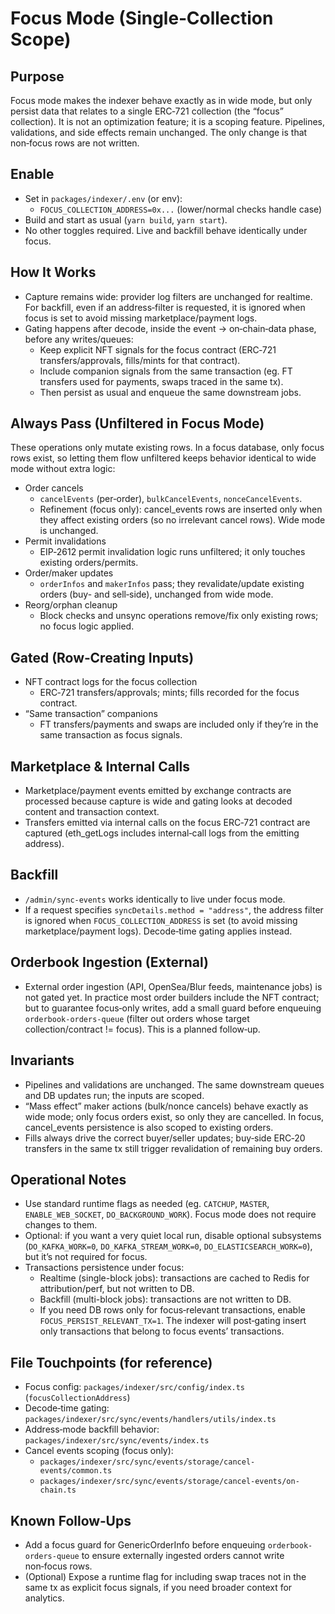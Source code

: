 # Focus Mode (Single‑Collection Scope)

## Purpose

Focus mode makes the indexer behave exactly as in wide mode, but only persist data that relates to a single ERC‑721 collection (the “focus” collection). It is not an optimization feature; it is a scoping feature. Pipelines, validations, and side effects remain unchanged. The only change is that non‑focus rows are not written.

## Enable

- Set in `packages/indexer/.env` (or env):
  - `FOCUS_COLLECTION_ADDRESS=0x...` (lower/normal checks handle case)
- Build and start as usual (`yarn build`, `yarn start`).
- No other toggles required. Live and backfill behave identically under focus.

## How It Works

- Capture remains wide: provider log filters are unchanged for realtime. For backfill, even if an address‑filter is requested, it is ignored when focus is set to avoid missing marketplace/payment logs.
- Gating happens after decode, inside the event → on‑chain‑data phase, before any writes/queues:
  - Keep explicit NFT signals for the focus contract (ERC‑721 transfers/approvals, fills/mints for that contract).
  - Include companion signals from the same transaction (eg. FT transfers used for payments, swaps traced in the same tx).
  - Then persist as usual and enqueue the same downstream jobs.

## Always Pass (Unfiltered in Focus Mode)

These operations only mutate existing rows. In a focus database, only focus rows exist, so letting them flow unfiltered keeps behavior identical to wide mode without extra logic:

- Order cancels
  - `cancelEvents` (per‑order), `bulkCancelEvents`, `nonceCancelEvents`.
  - Refinement (focus only): cancel_events rows are inserted only when they affect existing orders (so no irrelevant cancel rows). Wide mode is unchanged.
- Permit invalidations
  - EIP‑2612 permit invalidation logic runs unfiltered; it only touches existing orders/permits.
- Order/maker updates
  - `orderInfos` and `makerInfos` pass; they revalidate/update existing orders (buy- and sell‑side), unchanged from wide mode.
- Reorg/orphan cleanup
  - Block checks and unsync operations remove/fix only existing rows; no focus logic applied.

## Gated (Row‑Creating Inputs)

- NFT contract logs for the focus collection
  - ERC‑721 transfers/approvals; mints; fills recorded for the focus contract.
- “Same transaction” companions
  - FT transfers/payments and swaps are included only if they’re in the same transaction as focus signals.

## Marketplace & Internal Calls

- Marketplace/payment events emitted by exchange contracts are processed because capture is wide and gating looks at decoded content and transaction context.
- Transfers emitted via internal calls on the focus ERC‑721 contract are captured (eth_getLogs includes internal‑call logs from the emitting address).

## Backfill

- `/admin/sync-events` works identically to live under focus mode.
- If a request specifies `syncDetails.method = "address"`, the address filter is ignored when `FOCUS_COLLECTION_ADDRESS` is set (to avoid missing marketplace/payment logs). Decode‑time gating applies instead.

## Orderbook Ingestion (External)

- External order ingestion (API, OpenSea/Blur feeds, maintenance jobs) is not gated yet. In practice most order builders include the NFT contract; but to guarantee focus‑only writes, add a small guard before enqueuing `orderbook-orders-queue` (filter out orders whose target collection/contract != focus). This is a planned follow‑up.

## Invariants

- Pipelines and validations are unchanged. The same downstream queues and DB updates run; the inputs are scoped.
- “Mass effect” maker actions (bulk/nonce cancels) behave exactly as wide mode; only focus orders exist, so only they are cancelled. In focus, cancel_events persistence is also scoped to existing orders.
- Fills always drive the correct buyer/seller updates; buy‑side ERC‑20 transfers in the same tx still trigger revalidation of remaining buy orders.

## Operational Notes

- Use standard runtime flags as needed (eg. `CATCHUP`, `MASTER`, `ENABLE_WEB_SOCKET`, `DO_BACKGROUND_WORK`). Focus mode does not require changes to them.
- Optional: if you want a very quiet local run, disable optional subsystems (`DO_KAFKA_WORK=0`, `DO_KAFKA_STREAM_WORK=0`, `DO_ELASTICSEARCH_WORK=0`), but it’s not required for focus.
- Transactions persistence under focus:
  - Realtime (single-block jobs): transactions are cached to Redis for attribution/perf, but not written to DB.
  - Backfill (multi-block jobs): transactions are not written to DB.
  - If you need DB rows only for focus‑relevant transactions, enable `FOCUS_PERSIST_RELEVANT_TX=1`. The indexer will post‑gating insert only transactions that belong to focus events’ transactions.

## File Touchpoints (for reference)

- Focus config: `packages/indexer/src/config/index.ts` (`focusCollectionAddress`)
- Decode‑time gating: `packages/indexer/src/sync/events/handlers/utils/index.ts`
- Address‑mode backfill behavior: `packages/indexer/src/sync/events/index.ts`
- Cancel events scoping (focus only):
  - `packages/indexer/src/sync/events/storage/cancel-events/common.ts`
  - `packages/indexer/src/sync/events/storage/cancel-events/on-chain.ts`

## Known Follow‑Ups

- Add a focus guard for GenericOrderInfo before enqueuing `orderbook-orders-queue` to ensure externally ingested orders cannot write non‑focus rows.
- (Optional) Expose a runtime flag for including swap traces not in the same tx as explicit focus signals, if you need broader context for analytics.
